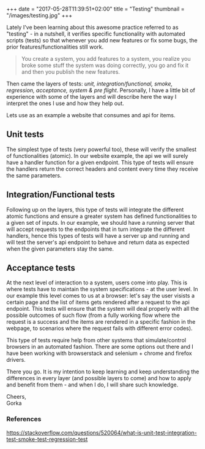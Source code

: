 +++
date = "2017-05-28T11:39:51+02:00"
title = "Testing"
thumbnail = "/images/testing.jpg"
+++

Lately I've been learning about this awesome practice referred to as "testing" - in a nutshell, it verifies specific functionality with automated scripts (tests) so that whenever you add new features or fix some bugs, the prior features/functionalities still work.

> You create a system, you add features to a system, you realize you broke some stuff the system was doing correctly, you go and fix it and then you publish the new features.

Then came the layers of tests: *unit, integration/functional, smoke, regression, acceptance, system & pre flight*. Personally, I have a little bit of experience with some of the layers and will describe here the way I interpret the ones I use and how they help out.

Lets use as an example a website that consumes and api for items.

## Unit tests

The simplest type of tests (very powerful too), these will verify the smallest of functionalities (atomic). In our website example, the api we will surely have a handler function for a given endpoint. This type of tests will ensure the handlers return the correct headers and content every time they receive the same parameters.

## Integration/Functional tests

Following up on the layers, this type of tests will integrate the different atomic functions and ensure a greater system has defined functionalities to a given set of inputs. In our example, we should have a running server that will accept requests to the endpoints that in turn integrate the different handlers, hence this types of tests will have a server up and running and will test the server's api endpoint to behave and return data as expected when the given parameters stay the same.

## Acceptance tests

At the next level of interaction to a system, users come into play. This is where tests have to maintain the system specifications - at the user level. In our example this level comes to us at a browser: let's say the user visists a certain page and the list of items gets rendered after a request to the api endpoint. This tests will ensure that the system will deal properly with all the possible outcomes of such flow (from a fully working flow where the request is a success and the items are rendered in a specific fashion in the webpage, to scenarios where the request fails with different error codes).

This type of tests require help from other systems that simulate/control browsers in an automated fashion. There are some options out there and I have been working with browserstack and selenium + chrome and firefox drivers.

There you go. It is my intention to keep learning and keep understanding the differences in every layer (and possible layers to come) and how to apply and benefit from them - and when I do, I will share such knowledge.

Cheers,<br />
Gorka


### References

https://stackoverflow.com/questions/520064/what-is-unit-test-integration-test-smoke-test-regression-test
